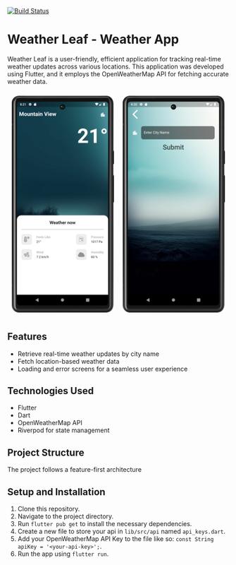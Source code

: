 <a href="https://github.com/Ayman-tron/weatherLeaf/actions"><img src="https://github.com/Ayman-tron/weatherLeaf/workflows/Run Tests/badge.svg" alt="Build Status"></a>

# Weather Leaf - Weather App

Weather Leaf is a user-friendly, efficient application for tracking real-time weather updates across various locations.
This application was developed using Flutter, and it employs the OpenWeatherMap API for fetching accurate weather data.

<div style="display: flex; justify-content: center;">
  <div style="flex: 1; padding: 10px; text-align: center;">
    <img src="assets/images/home_screen.png" alt="Home Screen" style="max-width: 100%; height: auto;">
  </div>
  <div style="flex: 1; padding: 10px; text-align: center;">
    <img src="assets/images/city_screen.png" alt="City Screen" style="max-width: 100%; height: auto;">
  </div>
</div>


## Features

- Retrieve real-time weather updates by city name
- Fetch location-based weather data
- Loading and error screens for a seamless user experience

## Technologies Used

- Flutter
- Dart
- OpenWeatherMap API
- Riverpod for state management

## Project Structure

The project follows a feature-first architecture

## Setup and Installation

1. Clone this repository.
2. Navigate to the project directory.
3. Run `flutter pub get` to install the necessary dependencies.
4. Create a new file to store your api in `lib/src/api` named `api_keys.dart`.
5. Add your OpenWeatherMap API Key to the file like so: `const String apiKey = '<your-api-key>';`.
6. Run the app using `flutter run`.

